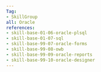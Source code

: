 ```yaml
---
Tag: 
- SkillGroup
all: Oracle
references:
- skill-base-01-06-oracle-plsql
- skill-base-01-07-sql
- skill-base-99-07-oracle-forms
- skill-base-99-08-owb
- skill-base-99-09-oracle-reports
- skill-base-99-10-oracle-designer
---
```

  